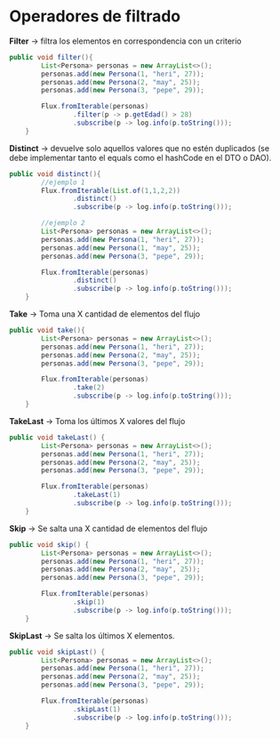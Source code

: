 # Operadores de filtrado

**Filter** → filtra los elementos en correspondencia con un criterio

```java
public void filter(){
        List<Persona> personas = new ArrayList<>();
        personas.add(new Persona(1, "heri", 27));
        personas.add(new Persona(2, "may", 25));
        personas.add(new Persona(3, "pepe", 29));

        Flux.fromIterable(personas)
                .filter(p -> p.getEdad() > 28)
                .subscribe(p -> log.info(p.toString()));
    }
```

**Distinct** → devuelve solo aquellos valores que no estén duplicados (se debe implementar tanto el equals como el hashCode en el DTO o DAO).

```java
public void distinct(){
        //ejemplo 1
        Flux.fromIterable(List.of(1,1,2,2))
                .distinct()
                .subscribe(p -> log.info(p.toString()));

        //ejemplo 2
        List<Persona> personas = new ArrayList<>();
        personas.add(new Persona(1, "heri", 27));
        personas.add(new Persona(1, "may", 25));
        personas.add(new Persona(3, "pepe", 29));

        Flux.fromIterable(personas)
                .distinct()
                .subscribe(p -> log.info(p.toString()));
    }
```

**Take** → Toma una X cantidad de elementos del flujo

```java
public void take(){
        List<Persona> personas = new ArrayList<>();
        personas.add(new Persona(1, "heri", 27));
        personas.add(new Persona(2, "may", 25));
        personas.add(new Persona(3, "pepe", 29));

        Flux.fromIterable(personas)
                .take(2)
                .subscribe(p -> log.info(p.toString()));
    }
```

**TakeLast** → Toma los últimos X valores del flujo

```java
public void takeLast() {
        List<Persona> personas = new ArrayList<>();
        personas.add(new Persona(1, "heri", 27));
        personas.add(new Persona(2, "may", 25));
        personas.add(new Persona(3, "pepe", 29));

        Flux.fromIterable(personas)
                .takeLast(1)
                .subscribe(p -> log.info(p.toString()));
    }
```

**Skip** → Se salta una X cantidad de elementos del flujo

```java
public void skip() {
        List<Persona> personas = new ArrayList<>();
        personas.add(new Persona(1, "heri", 27));
        personas.add(new Persona(2, "may", 25));
        personas.add(new Persona(3, "pepe", 29));

        Flux.fromIterable(personas)
                .skip(1)
                .subscribe(p -> log.info(p.toString()));
    }
```

**SkipLast** → Se salta los últimos X elementos.

```java
public void skipLast() {
        List<Persona> personas = new ArrayList<>();
        personas.add(new Persona(1, "heri", 27));
        personas.add(new Persona(2, "may", 25));
        personas.add(new Persona(3, "pepe", 29));

        Flux.fromIterable(personas)
                .skipLast(1)
                .subscribe(p -> log.info(p.toString()));
    }
```
